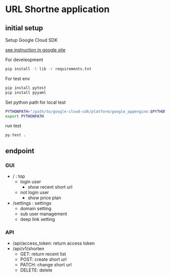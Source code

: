 # URL Shortne application

## initial setup
Setup Google Cloud SDK

[see instruction in google site](https://cloud.google.com/sdk/downloads)

For develeopment
```bash
pip install -t lib -r requirements.txt
```

For test env

```bash
pip install pytest
pip install pyyaml
```

Set python path for local test

```bash
PYTHONPATH="/path/to/google-cloud-sdk/platform/google_appengine:$PYTHONPATH"
export PYTHONPATH
```

run test

```bash
py.test .

```

## endpoint

### GUI

* / : top
    * login user
        * show recent short url
    * not login user
        * show price plan
* /settings : settings
    * domain setting
    * sub user management
    * deep link setting

### API
* /api/access_token: return access token
* /api/v1/shorten
    * GET: return recent list
    * POST: create short url
    * PATCH: change short url
    * DELETE: delete
